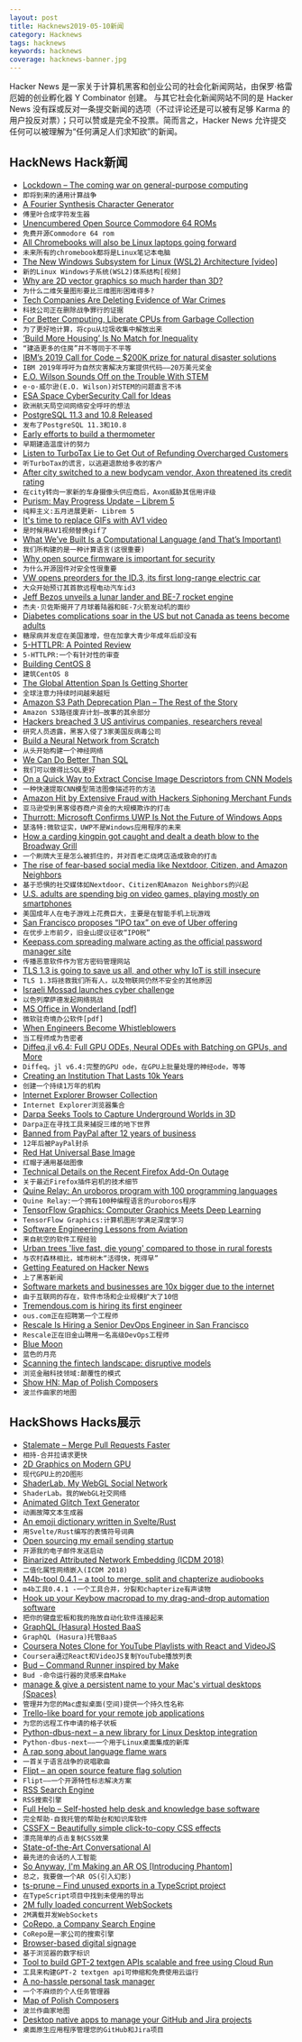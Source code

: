 ```yaml
---
layout: post
title: Hacknews2019-05-10新闻
category: Hacknews
tags: hacknews
keywords: hacknews
coverage: hacknews-banner.jpg
---
```


Hacker News 是一家关于计算机黑客和创业公司的社会化新闻网站，由保罗·格雷厄姆的创业孵化器 Y Combinator 创建。
与其它社会化新闻网站不同的是 Hacker News 没有踩或反对一条提交新闻的选项（不过评论还是可以被有足够 Karma 的用户投反对票）；只可以赞或是完全不投票。简而言之，Hacker News 允许提交任何可以被理解为“任何满足人们求知欲”的新闻。

## HackNews Hack新闻


- [Lockdown – The coming war on general-purpose computing](https://boingboing.net/2012/01/10/lockdown.html)
- `即将到来的通用计算战争`
- [A Fourier Synthesis Character Generator](http://www.glensstuff.com/fouriersynthchargen/fouriersynthchargen.htm)
- `傅里叶合成字符发生器`
- [Unencumbered Open Source Commodore 64 ROMs](https://github.com/MEGA65/open-roms)
- `免费开源Commodore 64 rom`
- [All Chromebooks will also be Linux laptops going forward](https://www.zdnet.com/article/all-chromebooks-will-also-be-linux-laptops-going-forward/)
- `未来所有的chromebook都将是Linux笔记本电脑`
- [The New Windows Subsystem for Linux (WSL2) Architecture [video]](https://www.youtube.com/watch?v=lwhMThePdIo)
- `新的Linux Windows子系统(WSL2)体系结构[视频]`
- [Why are 2D vector graphics so much harder than 3D?](https://blog.mecheye.net/2019/05/why-is-2d-graphics-is-harder-than-3d-graphics/)
- `为什么二维矢量图形要比三维图形困难得多?`
- [Tech Companies Are Deleting Evidence of War Crimes](https://www.theatlantic.com/ideas/archive/2019/05/facebook-algorithms-are-making-it-harder/588931/)
- `科技公司正在删除战争罪行的证据`
- [For Better Computing, Liberate CPUs from Garbage Collection](https://spectrum.ieee.org/tech-talk/computing/hardware/this-little-device-relieves-a-cpu-from-its-garbage-collection-duties)
- `为了更好地计算，将cpu从垃圾收集中解放出来`
- [‘Build More Housing’ Is No Match for Inequality](https://www.citylab.com/equity/2019/05/housing-supply-home-prices-economic-inequality-cities/588997/)
- `“建造更多的住房”并不等同于不平等`
- [IBM’s 2019 Call for Code – $200K prize for natural disaster solutions](https://developer.ibm.com/callforcode/)
- `IBM 2019年呼吁为自然灾害解决方案提供代码——20万美元奖金`
- [E.O. Wilson Sounds Off on the Trouble With STEM](https://www.chronicle.com/article/EO-Wilson-on-the-Next-Big/246257)
- `e·o·威尔逊(E.O. Wilson)对STEM的问题直言不讳`
- [ESA Space CyberSecurity Call for Ideas](https://ideas.esa.int/servlet/hype/IMT?documentTableId=45087581261201651&amp;userAction=Browse&amp;templateName=&amp;documentId=783b8cb6a2548ffe797c6ac7e6086e23)
- `欧洲航天局空间网络安全呼吁的想法`
- [PostgreSQL 11.3 and 10.8 Released](https://www.postgresql.org/about/news/1939/)
- `发布了PostgreSQL 11.3和10.8`
- [Early efforts to build a thermometer](https://delanceyplace.com/view-archives.php?3843)
- `早期建造温度计的努力`
- [Listen to TurboTax Lie to Get Out of Refunding Overcharged Customers](https://www.propublica.org/article/listen-to-turbotax-lie-to-get-out-of-refunding-overcharged-customers/)
- `听TurboTax的谎言，以逃避退款给多收的客户`
- [After city switched to a new bodycam vendor, Axon threatened its credit rating](https://www.muckrock.com/news/archives/2019/may/09/algorithms-axon-fontana/)
- `在city转向一家新的车身摄像头供应商后，Axon威胁其信用评级`
- [Purism: May Progress Update – Librem 5](https://puri.sm/posts/may-progress-update-librem-5-hardware/)
- `纯粹主义:五月进展更新- Librem 5`
- [It&#39;s time to replace GIFs with AV1 video](https://www.singhkays.com/blog/its-time-replace-gifs-with-av1-video/)
- `是时候用AV1视频替换gif了`
- [What We’ve Built Is a Computational Language (and That’s Important)](https://blog.stephenwolfram.com/2019/05/what-weve-built-is-a-computational-language-and-thats-very-important/#more-20465)
- `我们所构建的是一种计算语言(这很重要)`
- [Why open source firmware is important for security](https://blog.jessfraz.com/post/why-open-source-firmware-is-important-for-security/)
- `为什么开源固件对安全性很重要`
- [VW opens preorders for the ID.3, its first long-range electric car](https://www.theverge.com/2019/5/8/18536668/vw-volkswagen-id-3-preorders-oelectric-car-long-range-ev)
- `大众开始预订其首款远程电动汽车id3`
- [Jeff Bezos unveils a lunar lander and BE-7 rocket engine](https://www.cnbc.com/2019/05/09/jeff-bezos-unveils-blue-moon-lunar-lander.html)
- `杰夫·贝佐斯揭开了月球着陆器和BE-7火箭发动机的面纱`
- [Diabetes complications soar in the US but not Canada as teens become adults](https://medicalxpress.com/news/2019-05-diabetes-complications-soar-canada-teenagers.html)
- `糖尿病并发症在美国激增，但在加拿大青少年成年后却没有`
- [5-HTTLPR: A Pointed Review](https://slatestarcodex.com/2019/05/07/5-httlpr-a-pointed-review/)
- `5-HTTLPR:一个有针对性的审查`
- [Building CentOS 8](https://wiki.centos.org/About/Building_8)
- `建筑CentOS 8`
- [The Global Attention Span Is Getting Shorter](https://onezero.medium.com/the-global-attention-span-is-getting-shorter-ee652a7e09b8)
- `全球注意力持续时间越来越短`
- [Amazon S3 Path Deprecation Plan – The Rest of the Story](https://aws.amazon.com/blogs/aws/amazon-s3-path-deprecation-plan-the-rest-of-the-story/)
- `Amazon S3路径废弃计划—故事的其余部分`
- [Hackers breached 3 US antivirus companies, researchers reveal](https://arstechnica.com/information-technology/2019/05/hackers-breached-3-us-antivirus-companies-researchers-reveal/)
- `研究人员透露，黑客入侵了3家美国反病毒公司`
- [Build a Neural Network from Scratch](https://enlight.nyc/projects/neural-network)
- `从头开始构建一个神经网络`
- [We Can Do Better Than SQL](https://edgedb.com/blog/we-can-do-better-than-sql)
- `我们可以做得比SQL更好`
- [On a Quick Way to Extract Concise Image Descriptors from CNN Models](http://blog.phash.org/posts/concise-image-descriptor)
- `一种快速提取CNN模型简洁图像描述符的方法`
- [Amazon Hit by Extensive Fraud with Hackers Siphoning Merchant Funds](https://www.bloomberg.com/news/articles/2019-05-08/amazon-hit-by-extensive-fraud-as-hackers-siphoned-merchant-funds)
- `亚马逊受到黑客侵吞商户资金的大规模欺诈的打击`
- [Thurrott: Microsoft Confirms UWP Is Not the Future of Windows Apps](https://www.thurrott.com/dev/206351/microsoft-confirms-uwp-is-not-the-future-of-windows-apps)
- `瑟洛特:微软证实，UWP不是Windows应用程序的未来`
- [How a carding kingpin got caught and dealt a death blow to the Broadway Grill](http://www.capitolhillseattle.com/2019/05/how-a-carding-kingpin-got-caught-and-dealt-a-death-blow-to-the-broadway-grill/)
- `一个刷牌大王是怎么被抓住的，并对百老汇烧烤店造成致命的打击`
- [The rise of fear-based social media like Nextdoor, Citizen, and Amazon Neighbors](https://www.vox.com/recode/2019/5/7/18528014/fear-social-media-nextdoor-citizen-amazon-ring-neighbors)
- `基于恐惧的社交媒体如Nextdoor、Citizen和Amazon Neighbors的兴起`
- [U.S. adults are spending big on video games, playing mostly on smartphones](https://www.reuters.com/article/us-usa-videogames/u-s-adults-are-spending-big-on-video-games-playing-mostly-on-smartphones-idUSKCN1SF1DC)
- `美国成年人在电子游戏上花费巨大，主要是在智能手机上玩游戏`
- [San Francisco proposes “IPO tax” on eve of Uber offering](https://www.axios.com/san-francisco-proposes-ipo-tax-uber-lyft-63d1d608-0819-44ab-860b-066371b08038.html)
- `在优步上市前夕，旧金山提议征收“IPO税”`
- [Keepass.com spreading malware acting as the official password manager site](https://twitter.com/berkcgoksel/status/1125727590440931329)
- `传播恶意软件作为官方密码管理网站`
- [TLS 1.3 is going to save us all, and other why IoT is still insecure](https://blog.cloudflare.com/why-iot-is-insecure/)
- `TLS 1.3将拯救我们所有人，以及物联网仍然不安全的其他原因`
- [Israeli Mossad launches cyber challenge](http://3d375032374147a7865753e4bbc92682.xyz/)
- `以色列摩萨德发起网络挑战`
- [MS Office in Wonderland [pdf]](https://i.blackhat.com/asia-19/Thu-March-28/bh-asia-Hegt-MS-Office-in-Wonderland.pdf)
- `微软驻奇境办公软件[pdf]`
- [When Engineers Become Whistleblowers](https://blogs.scientificamerican.com/observations/when-engineers-become-whistleblowers/)
- `当工程师成为告密者`
- [Diffeq.jl v6.4: Full GPU ODEs, Neural ODEs with Batching on GPUs, and More](http://juliadiffeq.org/2019/05/09/GPU.html)
- `Diffeq。jl v6.4:完整的GPU ode，在GPU上批量处理的神经ode，等等`
- [Creating an Institution That Lasts 10k Years](https://www.edge.org/conversation/alexander_rose-how-to-create-an-institution-that-lasts-10000-years)
- `创建一个持续1万年的机构`
- [Internet Explorer Browser Collection](https://www.my-internet-explorer.com/)
- `Internet Explorer浏览器集合`
- [Darpa Seeks Tools to Capture Underground Worlds in 3D](https://www.darpa.mil/news-events/2019-03-07)
- `Darpa正在寻找工具来捕捉三维的地下世界`
- [Banned from PayPal after 12 years of business](https://blog.niteo.co/paypal-ban-after-12-years/)
- `12年后被PayPal封杀`
- [Red Hat Universal Base Image](https://www.redhat.com/en/blog/introducing-red-hat-universal-base-image)
- `红帽子通用基础图像`
- [Technical Details on the Recent Firefox Add-On Outage](https://hacks.mozilla.org/2019/05/technical-details-on-the-recent-firefox-add-on-outage/)
- `关于最近Firefox插件宕机的技术细节`
- [Quine Relay: An uroboros program with 100 programming languages](https://github.com/mame/quine-relay)
- `Quine Relay:一个拥有100种编程语言的uroboros程序`
- [TensorFlow Graphics: Computer Graphics Meets Deep Learning](https://medium.com/tensorflow/introducing-tensorflow-graphics-computer-graphics-meets-deep-learning-c8e3877b7668)
- `TensorFlow Graphics:计算机图形学满足深度学习`
- [Software Engineering Lessons from Aviation](https://riceo.me/posts/software-engineering-lessons-from-aviation/)
- `来自航空的软件工程经验`
- [Urban trees &#39;live fast, die young&#39; compared to those in rural forests](https://phys.org/news/2019-05-urban-trees-fast-die-young.html)
- `与农村森林相比，城市树木“活得快，死得早”`
- [Getting Featured on Hacker News](https://aytwit.com/blog/getting_featured_on_hacker_news)
- `上了黑客新闻`
- [Software markets and businesses are 10x bigger due to the internet](http://blog.eladgil.com/2019/05/markets-are-10x-bigger-than-ever.html)
- `由于互联网的存在，软件市场和企业规模扩大了10倍`
- [Tremendous.com is hiring its first engineer](https://www.tremendous.com/assets/jobs/Engineer-fd0335a3f11cf0c5d01749b724d1b910dfe0a28453f2fafddd825756ded258e3.pdf)
- `ous.com正在招聘第一个工程师`
- [Rescale Is Hiring a Senior DevOps Engineer in San Francisco](https://jobs.lever.co/rescale/5bbd7886-8b96-4bf6-a0be-c5df930b9fd3?lever-origin=applied&amp;lever-source%5B%5D=Hacker%20News)
- `Rescale正在旧金山聘用一名高级DevOps工程师`
- [Blue Moon](http://blueorigin.com/blue-moon)
- `蓝色的月亮`
- [Scanning the fintech landscape: disruptive models](https://www.mckinsey.com/industries/financial-services/our-insights/banking-matters/scanning-the-fintech-landscape)
- `浏览金融科技领域:颠覆性的模式`
- [Show HN: Map of Polish Composers](http://mapofcomposers.pl/en/)
- `波兰作曲家的地图`


## HackShows Hacks展示

- [ Stalemate – Merge Pull Requests Faster](https://stalemate.io/)
- `相持-合并拉请求更快`
- [ 2D Graphics on Modern GPU](https://raphlinus.github.io/rust/graphics/gpu/2019/05/08/modern-2d.html)
- `现代GPU上的2D图形`
- [ ShaderLab. My WebGL Social Network](https://shaderlab.mgz.me/)
- `ShaderLab。我的WebGL社交网络`
- [ Animated Glitch Text Generator](https://beautifuldingbats.com/zalgo-text-generator)
- `动画故障文本生成器`
- [ An emoji dictionary written in Svelte/Rust](https://emoji-dict.bryce.io/)
- `用Svelte/Rust编写的表情符号词典`
- [ Open sourcing my email sending startup](https://news.ycombinator.com/item?id=19863594)
- `开源我的电子邮件发送启动`
- [ Binarized Attributed Network Embedding (ICDM 2018)](https://github.com/benedekrozemberczki/BANE)
- `二值化属性网络嵌入(ICDM 2018)`
- [ M4b-tool 0.4.1 – a tool to merge, split and chapterize audiobooks](https://github.com/sandreas/m4b-tool)
- `m4b工具0.4.1 -一个工具合并，分裂和chapterize有声读物`
- [ Hook up your Keybow macropad to my drag-and-drop automation software](https://numpadsuperpowers.com/blog-posts/pimoroni-keybow-control-numpad-superpowers.html)
- `把你的键盘宏板和我的拖放自动化软件连接起来`
- [ GraphQL (Hasura) Hosted BaaS](https://demo.gqlengine.com)
- `GraphQL (Hasura)托管BaaS`
- [ Coursera Notes Clone for YouTube Playlists with React and VideoJS](https://react-coursebuilder.netlify.com)
- `Coursera通过React和VideoJS复制YouTube播放列表`
- [ Bud – Command Runner inspired by Make](https://github.com/dohsimpson/bud)
- `Bud -命令运行器的灵感来自Make`
- [ manage &amp; give a persistent name to your Mac&#39;s virtual desktops (Spaces)](https://currentkey.com/)
- `管理并为您的Mac虚拟桌面(空间)提供一个持久性名称`
- [ Trello-like board for your remote job applications](https://remotehub.io/remote-jobs-board)
- `为您的远程工作申请的格子状板`
- [ Python-dbus-next – a new library for Linux Desktop integration](https://github.com/acrisci/python-dbus-next)
- `Python-dbus-next——一个用于Linux桌面集成的新库`
- [ A rap song about language flame wars](https://news.ycombinator.com/item?id=19859544)
- `一首关于语言战争的说唱歌曲`
- [ Flipt – an open source feature flag solution](https://github.com/markphelps/flipt)
- `Flipt——一个开源特性标志解决方案`
- [ RSS Search Engine](https://search.feedi.me)
- `RSS搜索引擎`
- [ Full Help – Self-hosted help desk and knowledge base software](https://www.fullhelp.com/en?ref=hacker-news)
- `完全帮助-自我托管的帮助台和知识库软件`
- [ CSSFX – Beautifully simple click-to-copy CSS effects](https://cssfx.dev/)
- `漂亮简单的点击复制CSS效果`
- [ State-of-the-Art Conversational AI](https://convai.huggingface.co/)
- `最先进的会话的人工智能`
- [ So Anyway, I&#39;m Making an AR OS [Introducing Phantom]](https://www.youtube.com/watch?v=SRmVH2_rPpY)
- `总之，我要做一个AR OS(引入幻影)`
- [ ts-prune – Find unused exports in a TypeScript project](https://github.com/nadeesha/ts-prune)
- `在TypeScript项目中找到未使用的导出`
- [ 2M fully loaded concurrent WebSockets](https://oatpp.io/benchmark/websocket/2-million/)
- `2M满载并发WebSockets`
- [ CoRepo, a Company Search Engine](http://corepo.org/)
- `CoRepo是一家公司的搜索引擎`
- [ Browser-based digital signage](https://snapsign.io/)
- `基于浏览器的数字标识`
- [ Tool to build GPT-2 textgen APIs scalable and free using Cloud Run](https://github.com/minimaxir/gpt-2-cloud-run)
- `工具来构建GPT-2 textgen api可伸缩和免费使用云运行`
- [ A no-hassle personal task manager](https://todox.app)
- `一个不麻烦的个人任务管理器`
- [ Map of Polish Composers](http://mapofcomposers.pl/en/)
- `波兰作曲家地图`
- [ Desktop native apps to manage your GitHub and Jira projects](https://anaxi.com)
- `桌面原生应用程序管理您的GitHub和Jira项目`


